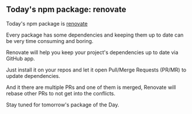 ## Today's npm package: renovate

Today's npm package is [renovate](https://www.npm/js.com/package/renovate)

Every package has some dependencies and keeping them up to date can be very time consuming and boring.

Renovate will help you keep your project's dependencies up to date via GitHub app.

Just install it on your repos and let it open Pull/Merge Requests (PR/MR) to update dependencies.

And it there are multiple PRs and one of them is merged, Renovate will rebase other PRs to not get into the conflicts.

Stay tuned for tomorrow's package of the Day.